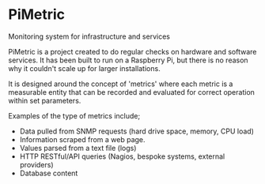 # PiMetric

Monitoring system for infrastructure and services 

PiMetric is a project created to do regular checks on hardware and software services. It has been built to run on a Raspberry Pi, but there is no reason why it couldn't scale up for larger installations.

It is designed around the concept of 'metrics' where each metric is a measurable entity that can be recorded and evaluated for correct operation within set parameters.

Examples of the type of metrics include;

- Data pulled from SNMP requests (hard drive space, memory, CPU load)
- Information scraped from a web page.
- Values parsed from a text file (logs)
- HTTP RESTful/API queries (Nagios, bespoke systems, external providers)
- Database content
